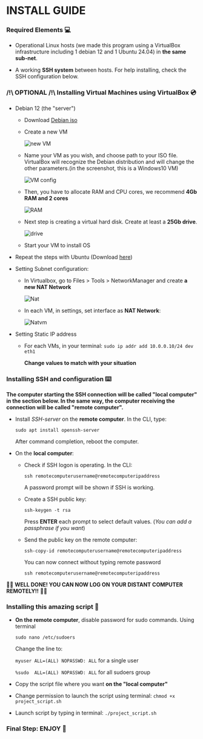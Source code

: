 # INSTALL GUIDE

### Required Elements 💻

- Operational Linux hosts (we made this program using a VirtualBox infrastructure including 1 debian 12 and 1 Ubuntu 24.04) in **the same sub-net**.

- A working **SSH system** between hosts. For help installing, check the SSH configuration below.

### /!\ OPTIONAL /!\ Installing Virtual Machines using VirtualBox 💿

- Debian 12 (the "server")
    - Download [Debian iso](www.debian.org)
    - Create a new VM 

        ![new VM](https://neptunet.fr/wp-content/uploads/2020/06/vbox01-2.png)

    - Name your VM as you wish, and choose path to your ISO file. VirtualBox will recognize the Debian distribution and will change the other parameters.(in the screenshot, this is a Windows10 VM)

        ![VM config](https://neptunet.fr/wp-content/uploads/2020/06/vbox03.png)

    - Then, you have to allocate RAM and CPU cores, we recommend **4Gb RAM and 2 cores**

        ![RAM](https://neptunet.fr/wp-content/uploads/2020/06/vbox04.png)

    - Next step is creating a virtual hard disk. Create at least a **25Gb drive**.

        ![drive](https://neptunet.fr/wp-content/uploads/2020/06/vbox05.png)

    - Start your VM to install OS

- Repeat the steps with Ubuntu (Download [here](www.ubuntu.com))

- Setting Subnet configuration:
    - In Virtualbox, go to Files > Tools > NetworkManager and create **a new NAT Network**

        ![Nat](https://storage.googleapis.com/quest_editor_uploads/lej3BoBrAGdjHUYsdk5UuuhXyfnZ4iMI.png)
        
    - In each VM, in settings, set interface as **NAT Network**:

        ![Natvm](https://storage.googleapis.com/quest_editor_uploads/4wmuvgnb6GgLEloUL7NiwaG6cwlku2T2.png)

- Setting Static IP address
    - For each VMs, in your terminal:
        ````sudo ip addr add 10.0.0.10/24 dev eth1````

        **Change values to match with your situation**

### Installing SSH and configuration ⌨️

**The computer starting the SSH connection will be called "local computer" in the section below. In the same way, the computer receiving the connection will be called "remote computer".**

- Install _SSH-server_ on the **remote computer**.
In the CLI, type:

    ````sudo apt install openssh-server````

    After command completion, reboot the computer.

- On the **local computer**:
    - Check if SSH logon is operating. In the CLI:

        ````ssh remotecomputerusername@remotecomputeripaddress````

        A password prompt will be shown if SSH is working.

    - Create a SSH public key:

        ````ssh-keygen -t rsa````

        Press **ENTER** each prompt to select default values. (_You can add a passphrase if you want_)
    - Send the public key on the remote computer:

        ````ssh-copy-id remotecomputerusername@remotecomputeripaddress````

        You can now connect without typing remote password

        ````ssh remotecomputerusername@remotecomputeripaddress````

🎉🎉 **WELL DONE! YOU CAN NOW LOG ON YOUR DISTANT COMPUTER REMOTELY!!** 🎉🎉

### Installing this amazing script 🥸

- **On the remote computer**, disable password for sudo commands. Using terminal

    ````sudo nano /etc/sudoers````

    Change the line to:

    ````myuser ALL=(ALL) NOPASSWD: ALL````
for a single user

    ````%sudo  ALL=(ALL) NOPASSWD: ALL````
for all sudoers group

- Copy the script file where you want **on the "local computer"**

- Change permission to launch the script using terminal:
````chmod +x project_script.sh````

- Launch script by typing in terminal:
````./project_script.sh````




### Final Step: ENJOY 🤖